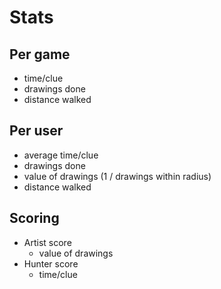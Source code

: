 # Stats

## Per game
- time/clue
- drawings done
- distance walked

## Per user
- average time/clue
- drawings done
- value of drawings (1 / drawings within radius)
- distance walked

## Scoring
- Artist score
  - value of drawings
- Hunter score
  - time/clue
  

